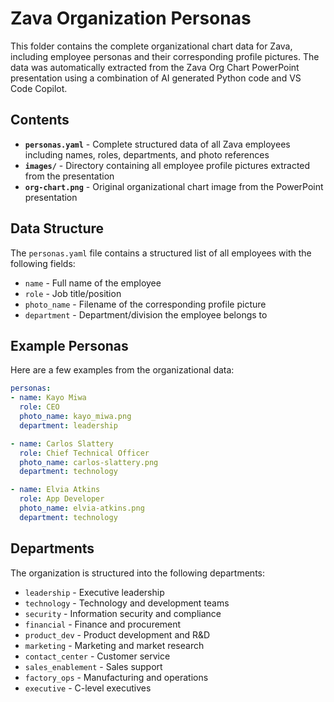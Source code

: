 # Zava Organization Personas

This folder contains the complete organizational chart data for Zava, including employee personas and their corresponding profile pictures. The data was automatically extracted from the Zava Org Chart PowerPoint presentation using a combination of AI generated Python code and VS Code Copilot.

## Contents

- **`personas.yaml`** - Complete structured data of all Zava employees including names, roles, departments, and photo references
- **`images/`** - Directory containing all employee profile pictures extracted from the presentation
- **`org-chart.png`** - Original organizational chart image from the PowerPoint presentation

## Data Structure

The `personas.yaml` file contains a structured list of all employees with the following fields:
- `name` - Full name of the employee
- `role` - Job title/position
- `photo_name` - Filename of the corresponding profile picture
- `department` - Department/division the employee belongs to

## Example Personas

Here are a few examples from the organizational data:

```yaml
personas:
- name: Kayo Miwa
  role: CEO
  photo_name: kayo_miwa.png
  department: leadership

- name: Carlos Slattery
  role: Chief Technical Officer
  photo_name: carlos-slattery.png
  department: technology

- name: Elvia Atkins
  role: App Developer
  photo_name: elvia-atkins.png
  department: technology
```

## Departments

The organization is structured into the following departments:
- `leadership` - Executive leadership
- `technology` - Technology and development teams
- `security` - Information security and compliance
- `financial` - Finance and procurement
- `product_dev` - Product development and R&D
- `marketing` - Marketing and market research
- `contact_center` - Customer service
- `sales_enablement` - Sales support
- `factory_ops` - Manufacturing and operations
- `executive` - C-level executives
